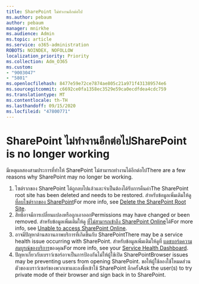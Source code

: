 ```yaml
---
title: SharePoint ไม่ทำงานอีกต่อไป
ms.author: pebaum
author: pebaum
manager: mnirkhe
ms.audience: Admin
ms.topic: article
ms.service: o365-administration
ROBOTS: NOINDEX, NOFOLLOW
localization_priority: Priority
ms.collection: Adm_O365
ms.custom:
- "9003047"
- "5801"
ms.openlocfilehash: 8477e59e72ce7874ae805c21a971f431389574e6
ms.sourcegitcommit: c6692ce0fa1358ec3529e59ca0ecdfdea4cdc759
ms.translationtype: MT
ms.contentlocale: th-TH
ms.lasthandoff: 09/15/2020
ms.locfileid: "47800771"
---
```

# <a name="sharepoint-is-no-longer-working"></a><span data-ttu-id="55b66-102">SharePoint ไม่ทำงานอีกต่อไป</span><span class="sxs-lookup"><span data-stu-id="55b66-102">SharePoint is no longer working</span></span>

<span data-ttu-id="55b66-103">มีเหตุผลสองสามประการที่ทำให้ SharePoint ไม่สามารถทำงานได้อีกต่อไป</span><span class="sxs-lookup"><span data-stu-id="55b66-103">There are a few reasons why SharePoint may no longer be working.</span></span>

1. <span data-ttu-id="55b66-104">ไซต์รากของ SharePoint ได้ถูกลบไปแล้วและจำเป็นต้องได้รับการคืนค่า</span><span class="sxs-lookup"><span data-stu-id="55b66-104">The SharePoint root site has been deleted and needs to be restored.</span></span> <span data-ttu-id="55b66-105">สำหรับข้อมูลเพิ่มเติมให้ดู[ที่ลบไซต์รากของ SharePoint](https://docs.microsoft.com/sharepoint/troubleshoot/sites/url-that-resides-under-root-site-collection-is-broken)</span><span class="sxs-lookup"><span data-stu-id="55b66-105">For more info, see [Delete the SharePoint Root Site](https://docs.microsoft.com/sharepoint/troubleshoot/sites/url-that-resides-under-root-site-collection-is-broken).</span></span>
2. <span data-ttu-id="55b66-106">สิทธิ์อาจมีการเปลี่ยนแปลงหรือถูกเอาออก</span><span class="sxs-lookup"><span data-stu-id="55b66-106">Permissions may have changed or been removed.</span></span> <span data-ttu-id="55b66-107">สำหรับข้อมูลเพิ่มเติมให้ดู [ที่ไม่สามารถเข้าถึง SharePoint Online](https://docs.microsoft.com/sharepoint/troubleshoot/sharing-and-permissions/sharepoint-online-inaccessible)ได้</span><span class="sxs-lookup"><span data-stu-id="55b66-107">For more info, see [Unable to access SharePoint Online](https://docs.microsoft.com/sharepoint/troubleshoot/sharing-and-permissions/sharepoint-online-inaccessible).</span></span>
3. <span data-ttu-id="55b66-108">อาจมีปัญหาด้านสถานภาพบริการที่เกิดขึ้นกับ SharePoint</span><span class="sxs-lookup"><span data-stu-id="55b66-108">There may be a service health issue occurring with SharePoint.</span></span> <span data-ttu-id="55b66-109">สำหรับข้อมูลเพิ่มเติมให้ดูที่ [แดชบอร์ดความสมบูรณ์ของบริการ](https://admin.microsoft.com/AdminPortal/Home#/servicehealth)ของคุณ</span><span class="sxs-lookup"><span data-stu-id="55b66-109">For more info, see your [Service Health Dashboard](https://admin.microsoft.com/AdminPortal/Home#/servicehealth).</span></span>
4. <span data-ttu-id="55b66-110">ปัญหาเกี่ยวกับเบราว์เซอร์อาจเป็นการป้องกันไม่ให้ผู้ใช้เปิด SharePoint</span><span class="sxs-lookup"><span data-stu-id="55b66-110">Browser issues may be preventing users from opening SharePoint.</span></span> <span data-ttu-id="55b66-111">ขอให้ผู้ใช้ลองใช้โหมดส่วนตัวของเบราว์เซอร์ของพวกเขาและลงชื่อเข้าใช้ SharePoint อีกครั้ง</span><span class="sxs-lookup"><span data-stu-id="55b66-111">Ask the user(s) to try private mode of their browser and sign back in to SharePoint.</span></span>
